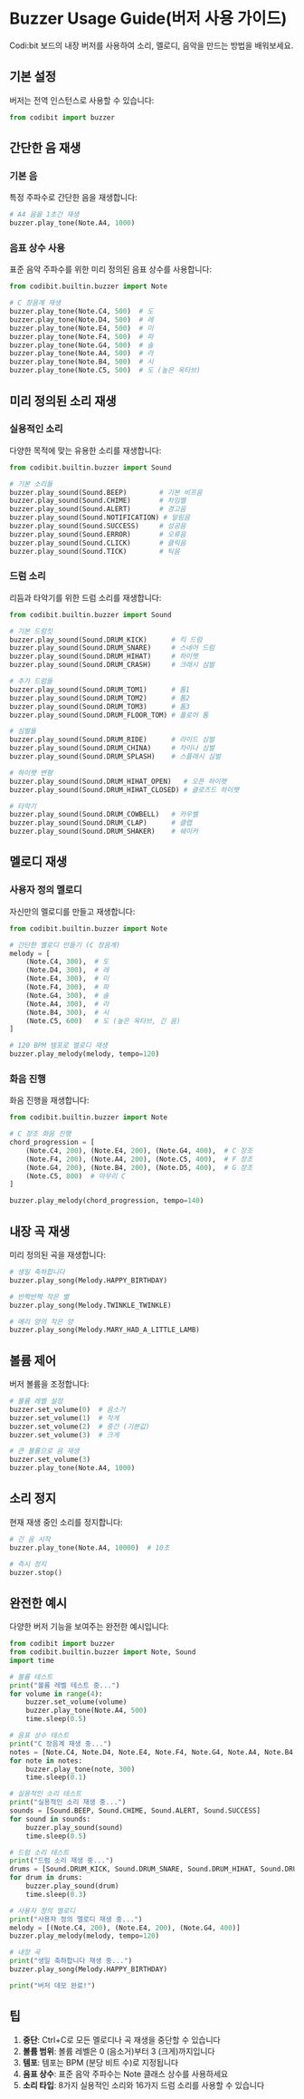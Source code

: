 # Buzzer Usage Guide(버저 사용 가이드)

Codi:bit 보드의 내장 버저를 사용하여 소리, 멜로디, 음악을 만드는 방법을 배워보세요.

## 기본 설정

버저는 전역 인스턴스로 사용할 수 있습니다:

```python
from codibit import buzzer
```

## 간단한 음 재생

### 기본 음

특정 주파수로 간단한 음을 재생합니다:

```python
# A4 음을 1초간 재생
buzzer.play_tone(Note.A4, 1000)
```

### 음표 상수 사용

표준 음악 주파수를 위한 미리 정의된 음표 상수를 사용합니다:

```python
from codibit.builtin.buzzer import Note

# C 장음계 재생
buzzer.play_tone(Note.C4, 500)  # 도
buzzer.play_tone(Note.D4, 500)  # 레
buzzer.play_tone(Note.E4, 500)  # 미
buzzer.play_tone(Note.F4, 500)  # 파
buzzer.play_tone(Note.G4, 500)  # 솔
buzzer.play_tone(Note.A4, 500)  # 라
buzzer.play_tone(Note.B4, 500)  # 시
buzzer.play_tone(Note.C5, 500)  # 도 (높은 옥타브)
```

## 미리 정의된 소리 재생

### 실용적인 소리

다양한 목적에 맞는 유용한 소리를 재생합니다:

```python
from codibit.builtin.buzzer import Sound

# 기본 소리들
buzzer.play_sound(Sound.BEEP)        # 기본 비프음
buzzer.play_sound(Sound.CHIME)       # 차임벨
buzzer.play_sound(Sound.ALERT)       # 경고음
buzzer.play_sound(Sound.NOTIFICATION) # 알림음
buzzer.play_sound(Sound.SUCCESS)     # 성공음
buzzer.play_sound(Sound.ERROR)       # 오류음
buzzer.play_sound(Sound.CLICK)       # 클릭음
buzzer.play_sound(Sound.TICK)        # 틱음
```

### 드럼 소리

리듬과 타악기를 위한 드럼 소리를 재생합니다:

```python
from codibit.builtin.buzzer import Sound

# 기본 드럼킷
buzzer.play_sound(Sound.DRUM_KICK)      # 킥 드럼
buzzer.play_sound(Sound.DRUM_SNARE)     # 스네어 드럼
buzzer.play_sound(Sound.DRUM_HIHAT)     # 하이햇
buzzer.play_sound(Sound.DRUM_CRASH)     # 크래시 심벌

# 추가 드럼들
buzzer.play_sound(Sound.DRUM_TOM1)      # 톰1
buzzer.play_sound(Sound.DRUM_TOM2)      # 톰2
buzzer.play_sound(Sound.DRUM_TOM3)      # 톰3
buzzer.play_sound(Sound.DRUM_FLOOR_TOM) # 플로어 톰

# 심벌들
buzzer.play_sound(Sound.DRUM_RIDE)      # 라이드 심벌
buzzer.play_sound(Sound.DRUM_CHINA)     # 차이나 심벌
buzzer.play_sound(Sound.DRUM_SPLASH)    # 스플래시 심벌

# 하이햇 변형
buzzer.play_sound(Sound.DRUM_HIHAT_OPEN)   # 오픈 하이햇
buzzer.play_sound(Sound.DRUM_HIHAT_CLOSED) # 클로즈드 하이햇

# 타악기
buzzer.play_sound(Sound.DRUM_COWBELL)   # 카우벨
buzzer.play_sound(Sound.DRUM_CLAP)      # 클랩
buzzer.play_sound(Sound.DRUM_SHAKER)    # 쉐이커
```

## 멜로디 재생

### 사용자 정의 멜로디

자신만의 멜로디를 만들고 재생합니다:

```python
from codibit.builtin.buzzer import Note

# 간단한 멜로디 만들기 (C 장음계)
melody = [
    (Note.C4, 300),  # 도
    (Note.D4, 300),  # 레
    (Note.E4, 300),  # 미
    (Note.F4, 300),  # 파
    (Note.G4, 300),  # 솔
    (Note.A4, 300),  # 라
    (Note.B4, 300),  # 시
    (Note.C5, 600)   # 도 (높은 옥타브, 긴 음)
]

# 120 BPM 템포로 멜로디 재생
buzzer.play_melody(melody, tempo=120)
```

### 화음 진행

화음 진행을 재생합니다:

```python
from codibit.builtin.buzzer import Note

# C 장조 화음 진행
chord_progression = [
    (Note.C4, 200), (Note.E4, 200), (Note.G4, 400),  # C 장조
    (Note.F4, 200), (Note.A4, 200), (Note.C5, 400),  # F 장조
    (Note.G4, 200), (Note.B4, 200), (Note.D5, 400),  # G 장조
    (Note.C5, 800)  # 마무리 C
]

buzzer.play_melody(chord_progression, tempo=140)
```

## 내장 곡 재생

미리 정의된 곡을 재생합니다:

```python
# 생일 축하합니다
buzzer.play_song(Melody.HAPPY_BIRTHDAY)

# 반짝반짝 작은 별
buzzer.play_song(Melody.TWINKLE_TWINKLE)

# 메리 양의 작은 양
buzzer.play_song(Melody.MARY_HAD_A_LITTLE_LAMB)
```

## 볼륨 제어

버저 볼륨을 조정합니다:

```python
# 볼륨 레벨 설정
buzzer.set_volume(0)  # 음소거
buzzer.set_volume(1)  # 작게
buzzer.set_volume(2)  # 중간 (기본값)
buzzer.set_volume(3)  # 크게

# 큰 볼륨으로 음 재생
buzzer.set_volume(3)
buzzer.play_tone(Note.A4, 1000)
```

## 소리 정지

현재 재생 중인 소리를 정지합니다:

```python
# 긴 음 시작
buzzer.play_tone(Note.A4, 10000)  # 10초

# 즉시 정지
buzzer.stop()
```

## 완전한 예시

다양한 버저 기능을 보여주는 완전한 예시입니다:

```python
from codibit import buzzer
from codibit.builtin.buzzer import Note, Sound
import time

# 볼륨 테스트
print("볼륨 레벨 테스트 중...")
for volume in range(4):
    buzzer.set_volume(volume)
    buzzer.play_tone(Note.A4, 500)
    time.sleep(0.5)

# 음표 상수 테스트
print("C 장음계 재생 중...")
notes = [Note.C4, Note.D4, Note.E4, Note.F4, Note.G4, Note.A4, Note.B4, Note.C5]
for note in notes:
    buzzer.play_tone(note, 300)
    time.sleep(0.1)

# 실용적인 소리 테스트
print("실용적인 소리 재생 중...")
sounds = [Sound.BEEP, Sound.CHIME, Sound.ALERT, Sound.SUCCESS]
for sound in sounds:
    buzzer.play_sound(sound)
    time.sleep(0.5)

# 드럼 소리 테스트
print("드럼 소리 재생 중...")
drums = [Sound.DRUM_KICK, Sound.DRUM_SNARE, Sound.DRUM_HIHAT, Sound.DRUM_CRASH]
for drum in drums:
    buzzer.play_sound(drum)
    time.sleep(0.3)

# 사용자 정의 멜로디
print("사용자 정의 멜로디 재생 중...")
melody = [(Note.C4, 200), (Note.E4, 200), (Note.G4, 400)]
buzzer.play_melody(melody, tempo=120)

# 내장 곡
print("생일 축하합니다 재생 중...")
buzzer.play_song(Melody.HAPPY_BIRTHDAY)

print("버저 데모 완료!")
```

## 팁

1. **중단**: Ctrl+C로 모든 멜로디나 곡 재생을 중단할 수 있습니다
2. **볼륨 범위**: 볼륨 레벨은 0 (음소거)부터 3 (크게)까지입니다
3. **템포**: 템포는 BPM (분당 비트 수)로 지정됩니다
4. **음표 상수**: 표준 음악 주파수는 Note 클래스 상수를 사용하세요
5. **소리 타입**: 8가지 실용적인 소리와 16가지 드럼 소리를 사용할 수 있습니다